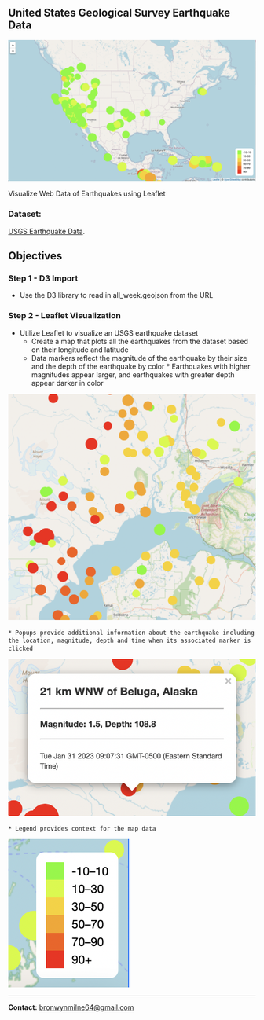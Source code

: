 ## United States Geological Survey Earthquake Data

![](images/screen_view.png)

Visualize Web Data of Earthquakes using Leaflet

### Dataset:

 [USGS Earthquake Data](https://earthquake.usgs.gov/earthquakes/feed/v1.0/geojson.php).

## Objectives

### Step 1 - D3 Import 

* Use the D3 library to read in all_week.geojson from the URL

### Step 2 - Leaflet Visualization

* Utilize Leaflet to visualize an USGS earthquake dataset
    * Create a map that plots all the earthquakes from the dataset based on their longitude and latitude
    *  Data markers reflect the magnitude of the earthquake by their size and the depth of the earthquake by color
            * Earthquakes with higher magnitudes appear larger, and earthquakes with greater depth appear darker in color
            
![](images/markers.png)
       
    * Popups provide additional information about the earthquake including the location, magnitude, depth and time when its associated marker is clicked
        
![](images/pop_ups.png)
        
    * Legend provides context for the map data

![](images/legend.png)

---------------------------------------------------

<b>Contact:</b> bronwynmilne64@gmail.com
